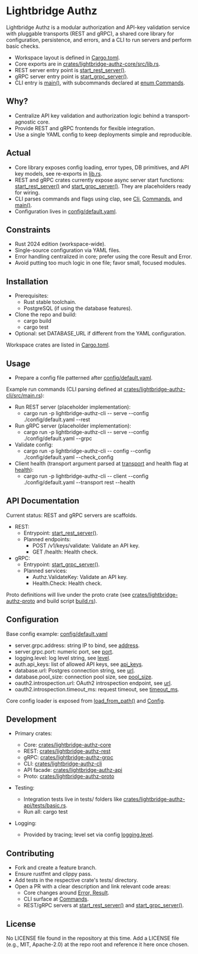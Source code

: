 # Lightbridge Authz

Lightbridge Authz is a modular authorization and API-key validation service with pluggable transports (REST and gRPC), a shared core library for configuration, persistence, and errors, and a CLI to run servers and perform basic checks.

- Workspace layout is defined in [Cargo.toml](Cargo.toml:1).
- Core exports are in [crates/lightbridge-authz-core/src/lib.rs](crates/lightbridge-authz-core/src/lib.rs:1).
- REST server entry point is [start_rest_server()](crates/lightbridge-authz-rest/src/lib.rs:4).
- gRPC server entry point is [start_grpc_server()](crates/lightbridge-authz-grpc/src/lib.rs:19).
- CLI entry is [main()](crates/lightbridge-authz-cli/src/main.rs:37), with subcommands declared at [enum Commands](crates/lightbridge-authz-cli/src/main.rs:11).

## Why?

- Centralize API key validation and authorization logic behind a transport-agnostic core.
- Provide REST and gRPC frontends for flexible integration.
- Use a single YAML config to keep deployments simple and reproducible.

## Actual

- Core library exposes config loading, error types, DB primitives, and API key models, see re-exports in [lib.rs](crates/lightbridge-authz-core/src/lib.rs:7).
- REST and gRPC crates currently expose async server start functions: [start_rest_server()](crates/lightbridge-authz-rest/src/lib.rs:4) and [start_grpc_server()](crates/lightbridge-authz-grpc/src/lib.rs:19). They are placeholders ready for wiring.
- CLI parses commands and flags using clap, see [Cli](crates/lightbridge-authz-cli/src/main.rs:6), [Commands](crates/lightbridge-authz-cli/src/main.rs:11), and [main()](crates/lightbridge-authz-cli/src/main.rs:37).
- Configuration lives in [config/default.yaml](config/default.yaml:1).

## Constraints

- Rust 2024 edition (workspace-wide).
- Single-source configuration via YAML files.
- Error handling centralized in core; prefer using the core Result and Error.
- Avoid putting too much logic in one file; favor small, focused modules.

## Installation

- Prerequisites:
  - Rust stable toolchain.
  - PostgreSQL (if using the database features).
- Clone the repo and build:
  - cargo build
  - cargo test
- Optional: set DATABASE_URL if different from the YAML configuration.

Workspace crates are listed in [Cargo.toml](Cargo.toml:2).

## Usage

- Prepare a config file patterned after [config/default.yaml](config/default.yaml:1).

Example run commands (CLI parsing defined at [crates/lightbridge-authz-cli/src/main.rs](crates/lightbridge-authz-cli/src/main.rs:1)):

- Run REST server (placeholder implementation):
  - cargo run -p lightbridge-authz-cli -- serve --config ./config/default.yaml --rest
- Run gRPC server (placeholder implementation):
  - cargo run -p lightbridge-authz-cli -- serve --config ./config/default.yaml --grpc
- Validate config:
  - cargo run -p lightbridge-authz-cli -- config --config ./config/default.yaml --check_config
- Client health (transport argument parsed at [transport](crates/lightbridge-authz-cli/src/main.rs:30) and health flag at [health](crates/lightbridge-authz-cli/src/main.rs:33)):
  - cargo run -p lightbridge-authz-cli -- client --config ./config/default.yaml --transport rest --health

## API Documentation

Current status: REST and gRPC servers are scaffolds.

- REST:
  - Entrypoint: [start_rest_server()](crates/lightbridge-authz-rest/src/lib.rs:4).
  - Planned endpoints:
    - POST /v1/keys/validate: Validate an API key.
    - GET /health: Health check.
- gRPC:
  - Entrypoint: [start_grpc_server()](crates/lightbridge-authz-grpc/src/lib.rs:19).
  - Planned services:
    - Authz.ValidateKey: Validate an API key.
    - Health.Check: Health check.

Proto definitions will live under the proto crate (see [crates/lightbridge-authz-proto](crates/lightbridge-authz-proto/src/lib.rs:1) and build script [build.rs](crates/lightbridge-authz-proto/build.rs:1)).

## Configuration

Base config example: [config/default.yaml](config/default.yaml:1)

- server.grpc.address: string IP to bind, see [address](config/default.yaml:4).
- server.grpc.port: numeric port, see [port](config/default.yaml:5).
- logging.level: log level string, see [level](config/default.yaml:7).
- auth.api_keys: list of allowed API keys, see [api_keys](config/default.yaml:9).
- database.url: Postgres connection string, see [url](config/default.yaml:13).
- database.pool_size: connection pool size, see [pool_size](config/default.yaml:14).
- oauth2.introspection.url: OAuth2 introspection endpoint, see [url](config/default.yaml:17).
- oauth2.introspection.timeout_ms: request timeout, see [timeout_ms](config/default.yaml:18).

Core config loader is exposed from [load_from_path()](crates/lightbridge-authz-core/src/lib.rs:8) and [Config](crates/lightbridge-authz-core/src/lib.rs:8).

## Development

- Primary crates:
  - Core: [crates/lightbridge-authz-core](crates/lightbridge-authz-core/src/lib.rs:1)
  - REST: [crates/lightbridge-authz-rest](crates/lightbridge-authz-rest/src/lib.rs:1)
  - gRPC: [crates/lightbridge-authz-grpc](crates/lightbridge-authz-grpc/src/lib.rs:1)
  - CLI: [crates/lightbridge-authz-cli](crates/lightbridge-authz-cli/src/main.rs:1)
  - API facade: [crates/lightbridge-authz-api](crates/lightbridge-authz-api/src/lib.rs:1)
  - Proto: [crates/lightbridge-authz-proto](crates/lightbridge-authz-proto/src/lib.rs:1)

- Testing:
  - Integration tests live in tests/ folders like [crates/lightbridge-authz-api/tests/basic.rs](crates/lightbridge-authz-api/tests/basic.rs:1).
  - Run all: cargo test

- Logging:
  - Provided by tracing; level set via config [logging.level](config/default.yaml:7).

## Contributing

- Fork and create a feature branch.
- Ensure rustfmt and clippy pass.
- Add tests in the respective crate's tests/ directory.
- Open a PR with a clear description and link relevant code areas:
  - Core changes around [Error, Result](crates/lightbridge-authz-core/src/lib.rs:9).
  - CLI surface at [Commands](crates/lightbridge-authz-cli/src/main.rs:11).
  - REST/gRPC servers at [start_rest_server()](crates/lightbridge-authz-rest/src/lib.rs:4) and [start_grpc_server()](crates/lightbridge-authz-grpc/src/lib.rs:19).

## License

No LICENSE file found in the repository at this time. Add a LICENSE file (e.g., MIT, Apache-2.0) at the repo root and reference it here once chosen.
